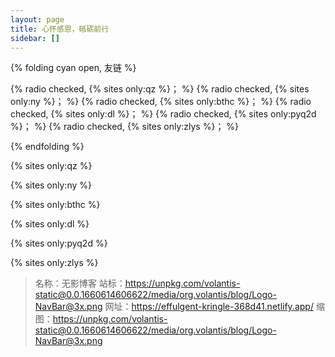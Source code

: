 ```yaml
---
layout: page
title: 心怀感恩，砥砺前行
sidebar: []
---
```

{% folding cyan open, 友链 %}

{% radio checked, {% sites only:qz %}； %}
{% radio checked, {% sites only:ny %}； %}
{% radio checked, {% sites only:bthc %}； %}
{% radio checked, {% sites only:dl %}； %}
{% radio checked, {% sites only:pyq2d %}； %}
{% radio checked, {% sites only:zlys %}； %}

{% endfolding %}

{% sites only:qz %}

{% sites only:ny %}

{% sites only:bthc %}

{% sites only:dl %}

{% sites only:pyq2d %}

{% sites only:zlys %}
> 名称：无影博客
站标：https://unpkg.com/volantis-static@0.0.1660614606622/media/org.volantis/blog/Logo-NavBar@3x.png
网址：https://effulgent-kringle-368d41.netlify.app/
缩图：https://unpkg.com/volantis-static@0.0.1660614606622/media/org.volantis/blog/Logo-NavBar@3x.png
